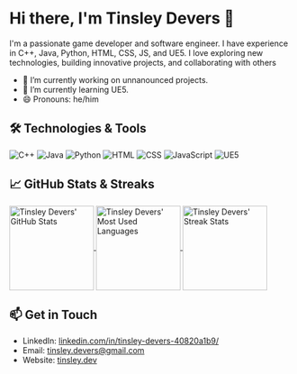# Hi there, I'm Tinsley Devers 👋

I'm a passionate game developer and software engineer. I have experience in C++, Java, Python, HTML, CSS, JS, and UE5. I love exploring new technologies, building innovative projects, and collaborating with others

- 🔭 I’m currently working on unnanounced projects.
- 🌱 I’m currently learning UE5.
- 😄 Pronouns: he/him

## 🛠️ Technologies & Tools

![C++](https://img.shields.io/badge/-C++-00599C?style=flat&logo=cplusplus&logoColor=white)
![Java](https://img.shields.io/badge/java-%23ED8B00.svg?style=flat&logo=openjdk&logoColor=white)
![Python](https://img.shields.io/badge/-Python-3776AB?style=flat&logo=python&logoColor=white)
![HTML](https://img.shields.io/badge/-HTML5-E34F26?style=flat&logo=html5&logoColor=white)
![CSS](https://img.shields.io/badge/-CSS3-1572B6?style=flat&logo=css3&logoColor=white)
![JavaScript](https://img.shields.io/badge/-JavaScript-black?style=flat&logo=javascript&logoColor=eed718)
![UE5](https://img.shields.io/badge/-UE5-313131?style=flat&logo=unreal-engine&logoColor=white)

## 📈 GitHub Stats & Streaks

<a href="https://github.com/TinsleyDevers">
  <img align="center" src="https://github-readme-stats.vercel.app/api?username=TinsleyDevers&show_icons=true&theme=radical" alt="Tinsley Devers' GitHub Stats" height="150" />
</a>
<a href="https://github.com/TinsleyDevers">
  <img align="center" src="https://github-readme-stats.vercel.app/api/top-langs/?username=TinsleyDevers&layout=compact&theme=radical" alt="Tinsley Devers' Most Used Languages" height="150" />
</a>
<a href="https://github.com/TinsleyDevers">
  <img align="center" src="https://github-readme-streak-stats.herokuapp.com/?user=TinsleyDevers&theme=radical" alt="Tinsley Devers' Streak Stats" height="150" />
</a>

<!--## 🏆 GitHub Trophies

[![trophy](https://github-profile-trophy.vercel.app/?username=TinsleyDevers&theme=onedark&column=3&margin-w=15&margin-h=15)](https://github.com/ryo-ma/github-profile-trophy) -->

## 📫 Get in Touch

- LinkedIn: [linkedin.com/in/tinsley-devers-40820a1b9/](https://www.linkedin.com/in/tinsley-devers-40820a1b9/)
- Email: [tinsley.devers@gmail.com](mailto:tinsley.devers@gmail.com)
- Website: [tinsley.dev](https://tinsley.dev)
